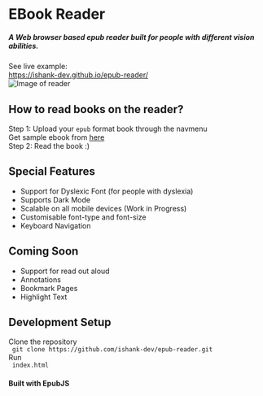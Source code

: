# EBook Reader
##### A Web browser based epub reader built for people with different vision abilities.

See live example:<br>
https://ishank-dev.github.io/epub-reader/<br>
![Image of reader](https://github.com/ishank-dev/epub-reader/blob/master/docs/1.png)
## How to read books on the reader?
Step 1: Upload your ``epub`` format book through the navmenu<br>
Get sample ebook from [here](https://www.gutenberg.org/ebooks/1342.epub.noimages?session_id=ce612f3267d1f8574d03b4ba89b783d578118854)<br>
Step 2: Read the book :)

## Special Features
- Support for Dyslexic Font (for people with dyslexia)
- Supports Dark Mode
- Scalable on all mobile devices (Work in Progress)
- Customisable font-type and font-size
- Keyboard Navigation

## Coming Soon
- Support for read out aloud
- Annotations
- Bookmark Pages
- Highlight Text

## Development Setup
Clone the repository<br>
`` git clone https://github.com/ishank-dev/epub-reader.git``<br>
Run <br>
`` index.html``

#### Built with EpubJS




